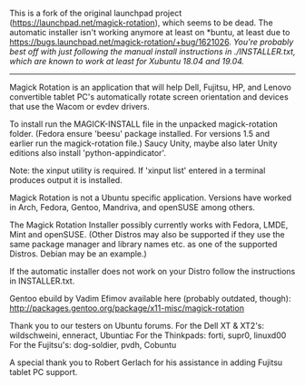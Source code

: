 This is a fork of the original launchpad project (https://launchpad.net/magick-rotation), which seems to be dead.
The automatic installer isn't working anymore at least on *buntu, at least due to https://bugs.launchpad.net/magick-rotation/+bug/1621026.
*You're probably best off with just following the manual install instructions in ./INSTALLER.txt, which are known to work at least for Xubuntu 18.04 and 19.04.*

-------

Magick Rotation is an application that will help Dell, Fujitsu, HP, and Lenovo convertible tablet PC's automatically rotate screen orientation and devices that use the Wacom or evdev drivers.

To install run the MAGICK-INSTALL file in the unpacked magick-rotation folder. (Fedora ensure 'beesu' package installed. For versions 1.5 and earlier run the magick-rotation file.)
Saucy Unity, maybe also later Unity editions also install 'python-appindicator'.

Note: the xinput utility is required. If 'xinput list' entered in a terminal
produces output it is installed.

Magick Rotation is not a Ubuntu specific application. Versions have worked in Arch, Fedora, Gentoo, Mandriva, and openSUSE among others.

The Magick Rotation Installer possibly currently works with Fedora, LMDE, Mint and openSUSE.
(Other Distros may also be supported if they use the same package manager and library names etc. as one of the supported Distros. Debian may be an example.)

If the automatic installer does not work on your Distro follow the instructions in INSTALLER.txt.

Gentoo ebuild by Vadim Efimov available here (probably outdated, though): http://packages.gentoo.org/package/x11-misc/magick-rotation

Thank you to our testers on Ubuntu forums.
For the Dell XT & XT2's: wildschweini, enneract, Ubuntiac
For the Thinkpads: forti, supr0, linuxd00
For the Fujitsu's: dog-soldier, pvdh, Cobuntu

A special thank you to Robert Gerlach for his assistance in adding Fujitsu tablet PC support.

